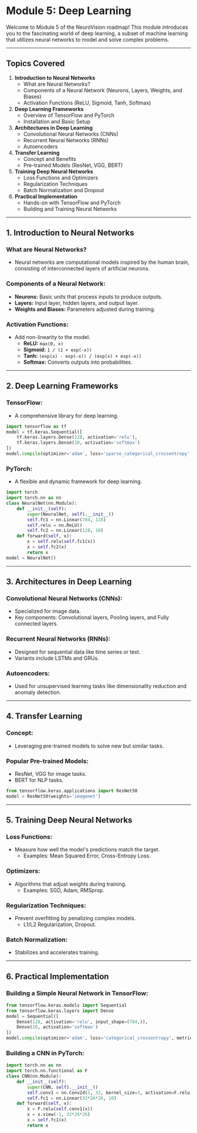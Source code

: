 # Module 5: Deep Learning

Welcome to Module 5 of the NeuroVision roadmap! This module introduces you to the fascinating world of deep learning, a subset of machine learning that utilizes neural networks to model and solve complex problems.

---

## **Topics Covered**

1. **Introduction to Neural Networks**
    - What are Neural Networks?
    - Components of a Neural Network (Neurons, Layers, Weights, and Biases)
    - Activation Functions (ReLU, Sigmoid, Tanh, Softmax)
2. **Deep Learning Frameworks**
    - Overview of TensorFlow and PyTorch
    - Installation and Basic Setup
3. **Architectures in Deep Learning**
    - Convolutional Neural Networks (CNNs)
    - Recurrent Neural Networks (RNNs)
    - Autoencoders
4. **Transfer Learning**
    - Concept and Benefits
    - Pre-trained Models (ResNet, VGG, BERT)
5. **Training Deep Neural Networks**
    - Loss Functions and Optimizers
    - Regularization Techniques
    - Batch Normalization and Dropout
6. **Practical Implementation**
    - Hands-on with TensorFlow and PyTorch
    - Building and Training Neural Networks

---

## **1. Introduction to Neural Networks**

### What are Neural Networks?
- Neural networks are computational models inspired by the human brain, consisting of interconnected layers of artificial neurons.

### Components of a Neural Network:
- **Neurons:** Basic units that process inputs to produce outputs.
- **Layers:** Input layer, hidden layers, and output layer.
- **Weights and Biases:** Parameters adjusted during training.

### Activation Functions:
- Add non-linearity to the model.
    - **ReLU:** `max(0, x)`
    - **Sigmoid:** `1 / (1 + exp(-x))`
    - **Tanh:** `(exp(x) - exp(-x)) / (exp(x) + exp(-x))`
    - **Softmax:** Converts outputs into probabilities.

---

## **2. Deep Learning Frameworks**

### TensorFlow:
- A comprehensive library for deep learning.
```python
import tensorflow as tf
model = tf.keras.Sequential([
    tf.keras.layers.Dense(128, activation='relu'),
    tf.keras.layers.Dense(10, activation='softmax')
])
model.compile(optimizer='adam', loss='sparse_categorical_crossentropy', metrics=['accuracy'])
```

### PyTorch:
- A flexible and dynamic framework for deep learning.
```python
import torch
import torch.nn as nn
class NeuralNet(nn.Module):
    def __init__(self):
        super(NeuralNet, self).__init__()
        self.fc1 = nn.Linear(784, 128)
        self.relu = nn.ReLU()
        self.fc2 = nn.Linear(128, 10)
    def forward(self, x):
        x = self.relu(self.fc1(x))
        x = self.fc2(x)
        return x
model = NeuralNet()
```

---

## **3. Architectures in Deep Learning**

### Convolutional Neural Networks (CNNs):
- Specialized for image data.
- Key components: Convolutional layers, Pooling layers, and Fully connected layers.

### Recurrent Neural Networks (RNNs):
- Designed for sequential data like time series or text.
- Variants include LSTMs and GRUs.

### Autoencoders:
- Used for unsupervised learning tasks like dimensionality reduction and anomaly detection.

---

## **4. Transfer Learning**

### Concept:
- Leveraging pre-trained models to solve new but similar tasks.

### Popular Pre-trained Models:
- ResNet, VGG for image tasks.
- BERT for NLP tasks.
```python
from tensorflow.keras.applications import ResNet50
model = ResNet50(weights='imagenet')
```

---

## **5. Training Deep Neural Networks**

### Loss Functions:
- Measure how well the model's predictions match the target.
    - Examples: Mean Squared Error, Cross-Entropy Loss.

### Optimizers:
- Algorithms that adjust weights during training.
    - Examples: SGD, Adam, RMSprop.

### Regularization Techniques:
- Prevent overfitting by penalizing complex models.
    - L1/L2 Regularization, Dropout.

### Batch Normalization:
- Stabilizes and accelerates training.

---

## **6. Practical Implementation**

### Building a Simple Neural Network in TensorFlow:
```python
from tensorflow.keras.models import Sequential
from tensorflow.keras.layers import Dense
model = Sequential([
    Dense(128, activation='relu', input_shape=(784,)),
    Dense(10, activation='softmax')
])
model.compile(optimizer='adam', loss='categorical_crossentropy', metrics=['accuracy'])
```

### Building a CNN in PyTorch:
```python
import torch.nn as nn
import torch.nn.functional as F
class CNN(nn.Module):
    def __init__(self):
        super(CNN, self).__init__()
        self.conv1 = nn.Conv2d(1, 32, kernel_size=3, activation=F.relu)
        self.fc1 = nn.Linear(32*26*26, 10)
    def forward(self, x):
        x = F.relu(self.conv1(x))
        x = x.view(-1, 32*26*26)
        x = self.fc1(x)
        return x
```

